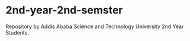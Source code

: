 # 2nd-year-2nd-semster
Repository by  Addis Ababa Science and Technology University  2nd Year Students.
